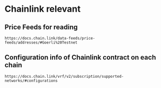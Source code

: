 # Chainlink relevant

## Price Feeds for reading

`https://docs.chain.link/data-feeds/price-feeds/addresses/#Goerli%20Testnet`

## Configuration info of Chainlink contract on each chain

`https://docs.chain.link/vrf/v2/subscription/supported-networks/#configurations`
